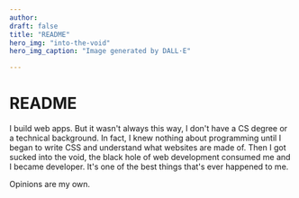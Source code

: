 ```yaml
---
author:
draft: false
title: "README"
hero_img: "into-the-void"
hero_img_caption: "Image generated by DALL·E"

---
```


# README

I build web apps. But it wasn't always this way, I don't have a CS degree or
a technical background. In fact, I knew nothing about programming until I began
to write CSS and understand what websites are made of. Then I got sucked into
the void, the black hole of web development consumed me and I became developer.
It's one of the best things that's ever happened to me.

Opinions are my own.
